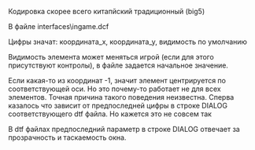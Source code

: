 Кодировка скорее всего китапйский традиционный (big5)

В файле interfaces\ingame.dcf

Цифры значат: координата_х, координата_у, видимость по умолчанию

Видимость элемента может меняться игрой (если для этого присутствуют контролы),
в файле задается начальное значение.

Если какая-то из координат -1, значит элемент центрируется по соответствующей оси.
Но это почему-то работает не для всех элементов. Точная причина такого поведения
неизвестна. Сперва казалось что зависит от предпоследней цифры
в строке DIALOG соответствующего dtf файла. Но кажется это не совсем так

В dtf файлах предпоследний параметр в строке DIALOG отвечает за прозрачность и таскаемость окна.